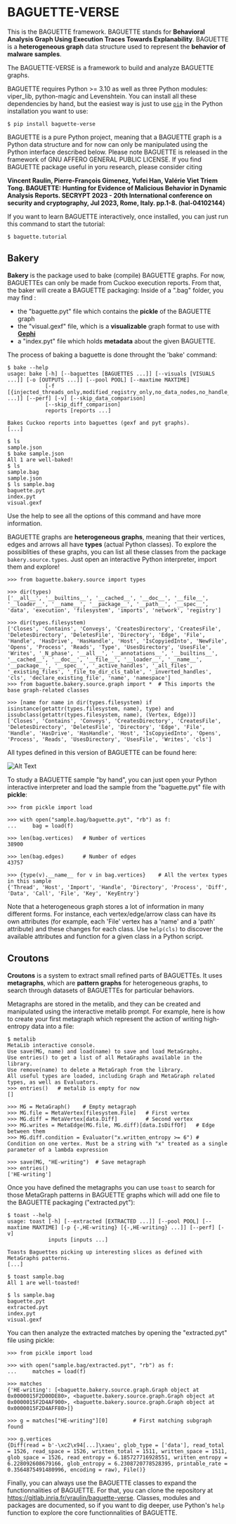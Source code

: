 # BAGUETTE-VERSE

This is the BAGUETTE framework. BAGUETTE stands for **Behavioral Analysis Graph Using Execution Traces Towards Explanability**.
BAGUETTE is a **heterogeneous graph** data structure used to represent the **behavior of malware samples**.

The BAGUETTE-VERSE is a framework to build and analyze BAGUETTE graphs. 

BAGUETTE requires Python >= 3.10 as well as three Python modules: viper_lib, python-magic and Levenshtein. You can install all these dependencies by hand, but the easiest way is just to use [`pip`](https://pypi.org/project/baguette-verse/) in the Python installation you want to use:

```$ pip install baguette-verse```

BAGUETTE is a pure Python project, meaning that a BAGUETTE graph is a Python data structure and for now can only be manipulated using the Python interface described below. Please note BAGUETTE is released in the framework of GNU AFFERO GENERAL PUBLIC LICENSE. If you find BAGUETTE package useful in yoru research, please consider citing

**Vincent Raulin, Pierre-François Gimenez, Yufei Han, Valérie Viet Triem Tong. BAGUETTE: Hunting for Evidence of Malicious Behavior in Dynamic Analysis Reports. SECRYPT 2023 - 20th International conference on security and cryptography, Jul 2023, Rome, Italy. pp.1-8. ⟨hal-04102144⟩**

If you want to learn BAGUETTE interactively, once installed, you can just run this command to start the tutorial:

```$ baguette.tutorial```

## Bakery

**Bakery** is the package used to bake (compile) BAGUETTE graphs. For now, BAGUETTEs can only be made from Cuckoo execution reports. From that, the baker will create a BAGUETTE packaging:
Inside of a ".bag" folder, you may find :
- the "baguette.pyt" file which contains the **pickle** of the BAGUETTE graph
- the "visual.gexf" file, which is a **visualizable** graph format to use with **[Gephi](https://gephi.org/)**
- a "index.pyt" file which holds **metadata** about the given BAGUETTE.

The process of baking a baguette is done throught the 'bake' command:

```
$ bake --help
usage: bake [-h] [--baguettes [BAGUETTES ...]] [--visuals [VISUALS ...]] [-o [OUTPUTS ...]] [--pool POOL] [--maxtime MAXTIME]
            [-f [{injected_threads_only,modified_registry_only,no_data_nodes,no_handle_nodes,no_simple_imports,significant_call_only,significant_processes_only} ...]] [--perf] [-v] [--skip_data_comparison]
            [--skip_diff_comparison]
            reports [reports ...]

Bakes Cuckoo reports into baguettes (gexf and pyt graphs).
[...]

$ ls
sample.json
$ bake sample.json
All 1 are well-baked!
$ ls
sample.bag
sample.json
$ ls sample.bag
baguette.pyt
index.pyt
visual.gexf
```

Use the help to see all the options of this command and have more information.

BAGUETTE graphs are **heterogeneous graphs**, meaning that their vertices, edges and arrows all have **types** (actual Python classes). To explore the possiblities of these graphs, you can list all these classes from the package `bakery.source.types`. Just open an interactive Python interpreter, import them and explore!
```
>>> from baguette.bakery.source import types

>>> dir(types)
['__all__', '__builtins__', '__cached__', '__doc__', '__file__', '__loader__', '__name__', '__package__', '__path__', '__spec__', 'data', 'execution', 'filesystem', 'imports', 'network', 'registry']

>>> dir(types.filesystem)
['Closes', 'Contains', 'Conveys', 'CreatesDirectory', 'CreatesFile', 'DeletesDirectory', 'DeletesFile', 'Directory', 'Edge', 'File', 'Handle', 'HasDrive', 'HasHandle', 'Host', 'IsCopyiedInto', 'NewFile', 'Opens', 'Process', 'Reads', 'Type', 'UsesDirectory', 'UsesFile', 'Writes', '_N_phase', '__all__', '__annotations__', '__builtins__', '__cached__', '__doc__', '__file__', '__loader__', '__name__', '__package__', '__spec__', '_active_handles', '_all_files', '_existing_files', '_file_to_dir_cls_table', '_inverted_handles', 'cls', 'declare_existing_file', 'name', 'namespace']
>>> from baguette.bakery.source.graph import *  # This imports the base graph-related classes

>>> [name for name in dir(types.filesystem) if isinstance(getattr(types.filesystem, name), type) and issubclass(getattr(types.filesystem, name), (Vertex, Edge))]
['Closes', 'Contains', 'Conveys', 'CreatesDirectory', 'CreatesFile', 'DeletesDirectory', 'DeletesFile', 'Directory', 'Edge', 'File', 'Handle', 'HasDrive', 'HasHandle', 'Host', 'IsCopyiedInto', 'Opens', 'Process', 'Reads', 'UsesDirectory', 'UsesFile', 'Writes', 'cls']
```

All types defined in this version of BAGUETTE can be found here:

![Alt Text](https://gitlab.inria.fr/vraulin/baguette-verse/-/raw/992c3bec53d703c488759464a3c1b3ff3746025f/BAGUETTE_ingredients_with_bg.png "The types of vertices, edges and arrows available in BAGUETTE (most of them)")

To study a BAGUETTE sample "by hand", you can just open your Python interactive interpreter and load the sample from the "baguette.pyt" file with **pickle**:

```
>>> from pickle import load

>>> with open("sample.bag/baguette.pyt", "rb") as f:
...     bag = load(f)

>>> len(bag.vertices)   # Number of vertices
38900

>>> len(bag.edges)      # Number of edges
43757

>>> {type(v).__name__ for v in bag.vertices}    # All the vertex types in this sample
{'Thread', 'Host', 'Import', 'Handle', 'Directory', 'Process', 'Diff', 'Data', 'Call', 'File', 'Key', 'KeyEntry'}
```

Note that a heterogeneous graph stores a lot of information in many different forms. For instance, each vertex/edge/arrow class can have its own attributes (for example, each 'File' vertex has a 'name' and a 'path' attribute) and these changes for each class. Use `help(cls)` to discover the available attributes and function for a given class in a Python script.

## Croutons

**Croutons** is a system to extract small refined parts of BAGUETTEs. It uses **metagraphs**, which are **pattern graphs** for heterogeneous graphs, to search through datasets of BAGUETTEs for particular behaviors.

Metagraphs are stored in the metalib, and they can be created and manipulated using the interactive metalib prompt. For example, here is how to create your first metagraph which represent the action of writing high-entropy data into a file:
```
$ metalib
MetaLib interactive console.
Use save(MG, name) and load(name) to save and load MetaGraphs.
Use entries() to get a list of all MetaGraphs available in the library.
Use remove(name) to delete a MetaGraph from the library.
All useful types are loaded, including Graph and MetaGraph related types, as well as Evaluators.
>>> entries()   # metalib is empty for now
[]

>>> MG = MetaGraph()    # Empty metagraph
>>> MG.file = MetaVertex[filesystem.File]   # First vertex
>>> MG.diff = MetaVertex[data.Diff]         # Second vertex
>>> MG.writes = MetaEdge(MG.file, MG.diff)[data.IsDiffOf]   # Edge between them
>>> MG.diff.condition = Evaluator("x.written_entropy >= 6") # Condition on one vertex. Must be a string with "x" treated as a single parameter of a lambda expression

>>> save(MG, "HE-writing")  # Save metagraph
>>> entries()
['HE-writing']
```

Once you have defined the metagraphs you can use `toast` to search for those MetaGraph patterns in BAGUETTE graphs which will add one file to the BAGUETTE packaging ("extracted.pyt"):

```
$ toast --help
usage: toast [-h] [--extracted [EXTRACTED ...]] [--pool POOL] [--maxtime MAXTIME] [-p {-,HE-writing} [{-,HE-writing} ...]] [--perf] [-v]
             inputs [inputs ...]

Toasts Baguettes picking up interesting slices as defined with MetaGraphs patterns.
[...]

$ toast sample.bag
All 1 are well-toasted!

$ ls sample.bag
baguette.pyt
extracted.pyt
index.pyt
visual.gexf
```

You can then analyze the extracted matches by opening the "extracted.pyt" file using pickle:

```
>>> from pickle import load

>>> with open("sample.bag/extracted.pyt", "rb") as f:
...     matches = load(f)

>>> matches
{'HE-writing': [<baguette.bakery.source.graph.Graph object at 0x0000015F2D00DE80>, <baguette.bakery.source.graph.Graph object at 0x0000015F2D4AF900>, <baguette.bakery.source.graph.Graph object at 0x0000015F2D4AFF80>]}

>>> g = matches["HE-writing"][0]        # First matching subgraph found

>>> g.vertices
{Diff(read = b'-\xc2\x94[...]\xaeu', glob_type = ['data'], read_total = 1526, read_space = 1526, written_total = 1511, written_space = 1511, glob_space = 1526, read_entropy = 6.185727716928551, written_entropy = 6.228092608679166, glob_entropy = 6.2308720778528395, printable_rate = 0.3564875491480996, encoding = raw), File()}
```

Finally, you can always use the BAGUETTE classes to expand the functionnalities of BAGUETTE. For that, you can clone the repository at https://gitlab.inria.fr/vraulin/baguette-verse. Classes, modules and packages are documented, so if you want to dig deeper, use Python's `help` function to explore the core functionnalities of BAGUETTE.